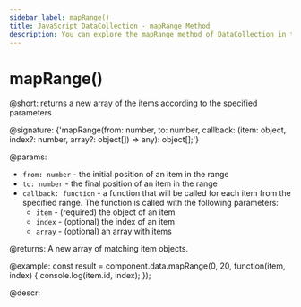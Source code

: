```yaml
---
sidebar_label: mapRange()
title: JavaScript DataCollection - mapRange Method 
description: You can explore the mapRange method of DataCollection in the documentation of the DHTMLX JavaScript UI library. Browse developer guides and API reference, try out code examples and live demos, and download a free 30-day evaluation version of DHTMLX Suite.
---
```


# mapRange()

@short: returns a new array of the items according to the specified parameters

@signature: {'mapRange(from: number, to: number, callback: (item: object, index?: number, array?: object[]) => any): object[];'}

@params:
- `from: number` - the initial position of an item in the range
- `to: number` - the final position of an item in the range
- `callback: function` - a function that will be called for each item from the specified range. The function is called with the following parameters:
    - `item` - (required) the object of an item
    - `index` - (optional) the index of an item
    - `array` - (optional) an array with items

@returns:
A new array of matching item objects.

@example:
const result = component.data.mapRange(0, 20, function(item, index) {
    console.log(item.id, index);
});

@descr:
